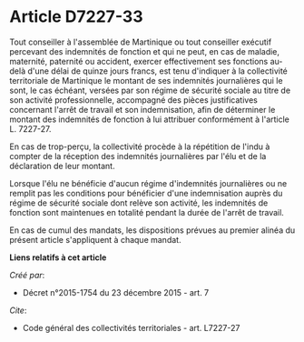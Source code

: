 # Article D7227-33

Tout conseiller à l'assemblée de Martinique ou tout conseiller exécutif percevant des indemnités de fonction et qui ne peut,
en cas de maladie, maternité, paternité ou accident, exercer effectivement ses fonctions au-delà d'une délai de quinze jours
francs, est tenu d'indiquer à la collectivité territoriale de Martinique le montant de ses indemnités journalières qui le
sont, le cas échéant, versées par son régime de sécurité sociale au titre de son activité professionnelle, accompagné des
pièces justificatives concernant l'arrêt de travail et son indemnisation, afin de déterminer le montant des indemnités de
fonction à lui attribuer conformément à l'article L. 7227-27. 

En cas de trop-perçu, la collectivité procède à la répétition de l'indu à compter de la réception des indemnités journalières
par l'élu et de la déclaration de leur montant. 

Lorsque l'élu ne bénéficie d'aucun régime d'indemnités journalières ou ne remplit pas les conditions pour bénéficier d'une
indemnisation auprès du régime de sécurité sociale dont relève son activité, les indemnités de fonction sont maintenues en
totalité pendant la durée de l'arrêt de travail. 

En cas de cumul des mandats, les dispositions prévues au premier alinéa du présent article s'appliquent à chaque mandat.

**Liens relatifs à cet article**

_Créé par_:

  - Décret n°2015-1754 du 23 décembre 2015 - art. 7

_Cite_:

  - Code général des collectivités territoriales - art. L7227-27
